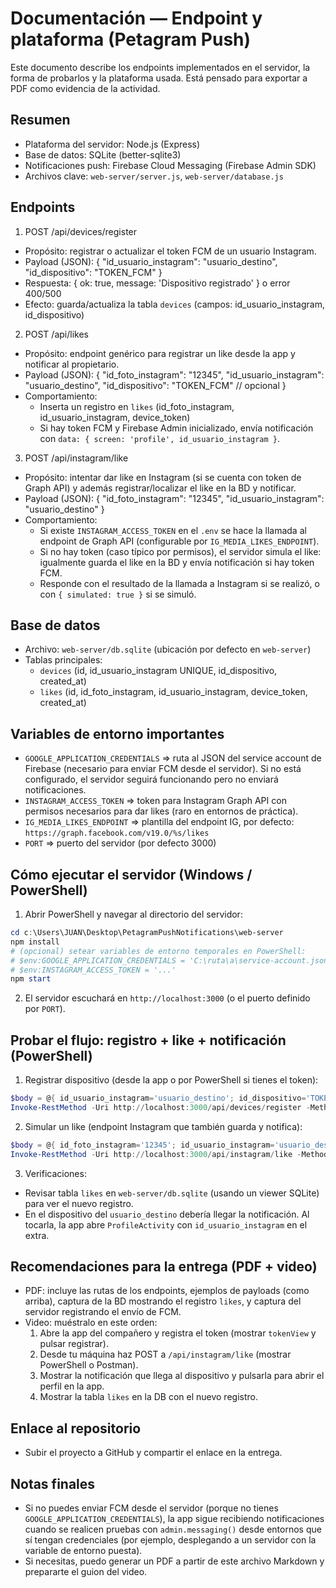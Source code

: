 # Documentación — Endpoint y plataforma (Petagram Push)

Este documento describe los endpoints implementados en el servidor, la forma de probarlos y la plataforma usada. Está pensado para exportar a PDF como evidencia de la actividad.

## Resumen
- Plataforma del servidor: Node.js (Express)
- Base de datos: SQLite (better-sqlite3)
- Notificaciones push: Firebase Cloud Messaging (Firebase Admin SDK)
- Archivos clave: `web-server/server.js`, `web-server/database.js`

## Endpoints

1) POST /api/devices/register
- Propósito: registrar o actualizar el token FCM de un usuario Instagram.
- Payload (JSON):
  {
    "id_usuario_instagram": "usuario_destino",
    "id_dispositivo": "TOKEN_FCM"
  }
- Respuesta: { ok: true, message: 'Dispositivo registrado' } o error 400/500
- Efecto: guarda/actualiza la tabla `devices` (campos: id_usuario_instagram, id_dispositivo)

2) POST /api/likes
- Propósito: endpoint genérico para registrar un like desde la app y notificar al propietario.
- Payload (JSON):
  {
    "id_foto_instagram": "12345",
    "id_usuario_instagram": "usuario_destino",
    "id_dispositivo": "TOKEN_FCM" // opcional
  }
- Comportamiento:
  - Inserta un registro en `likes` (id_foto_instagram, id_usuario_instagram, device_token)
  - Si hay token FCM y Firebase Admin inicializado, envía notificación con `data: { screen: 'profile', id_usuario_instagram }`.

3) POST /api/instagram/like
- Propósito: intentar dar like en Instagram (si se cuenta con token de Graph API) y además registrar/localizar el like en la BD y notificar.
- Payload (JSON):
  {
    "id_foto_instagram": "12345",
    "id_usuario_instagram": "usuario_destino"
  }
- Comportamiento:
  - Si existe `INSTAGRAM_ACCESS_TOKEN` en el `.env` se hace la llamada al endpoint de Graph API (configurable por `IG_MEDIA_LIKES_ENDPOINT`).
  - Si no hay token (caso típico por permisos), el servidor simula el like: igualmente guarda el like en la BD y envía notificación si hay token FCM.
  - Responde con el resultado de la llamada a Instagram si se realizó, o con `{ simulated: true }` si se simuló.

## Base de datos
- Archivo: `web-server/db.sqlite` (ubicación por defecto en `web-server`)
- Tablas principales:
  - `devices` (id, id_usuario_instagram UNIQUE, id_dispositivo, created_at)
  - `likes` (id, id_foto_instagram, id_usuario_instagram, device_token, created_at)

## Variables de entorno importantes
- `GOOGLE_APPLICATION_CREDENTIALS` => ruta al JSON del service account de Firebase (necesario para enviar FCM desde el servidor). Si no está configurado, el servidor seguirá funcionando pero no enviará notificaciones.
- `INSTAGRAM_ACCESS_TOKEN` => token para Instagram Graph API con permisos necesarios para dar likes (raro en entornos de práctica).
- `IG_MEDIA_LIKES_ENDPOINT` => plantilla del endpoint IG, por defecto: `https://graph.facebook.com/v19.0/%s/likes`
- `PORT` => puerto del servidor (por defecto 3000)

## Cómo ejecutar el servidor (Windows / PowerShell)
1. Abrir PowerShell y navegar al directorio del servidor:

```powershell
cd c:\Users\JUAN\Desktop\PetagramPushNotifications\web-server
npm install
# (opcional) setear variables de entorno temporales en PowerShell:
# $env:GOOGLE_APPLICATION_CREDENTIALS = 'C:\ruta\a\service-account.json'
# $env:INSTAGRAM_ACCESS_TOKEN = '...'
npm start
```

2. El servidor escuchará en `http://localhost:3000` (o el puerto definido por `PORT`).

## Probar el flujo: registro + like + notificación (PowerShell)
1) Registrar dispositivo (desde la app o por PowerShell si tienes el token):
```powershell
$body = @{ id_usuario_instagram='usuario_destino'; id_dispositivo='TOKEN_FCM' } | ConvertTo-Json
Invoke-RestMethod -Uri http://localhost:3000/api/devices/register -Method Post -Body $body -ContentType 'application/json'
```
2) Simular un like (endpoint Instagram que también guarda y notifica):
```powershell
$body = @{ id_foto_instagram='12345'; id_usuario_instagram='usuario_destino' } | ConvertTo-Json
Invoke-RestMethod -Uri http://localhost:3000/api/instagram/like -Method Post -Body $body -ContentType 'application/json'
```
3) Verificaciones:
- Revisar tabla `likes` en `web-server/db.sqlite` (usando un viewer SQLite) para ver el nuevo registro.
- En el dispositivo del `usuario_destino` debería llegar la notificación. Al tocarla, la app abre `ProfileActivity` con `id_usuario_instagram` en el extra.

## Recomendaciones para la entrega (PDF + video)
- PDF: incluye las rutas de los endpoints, ejemplos de payloads (como arriba), captura de la BD mostrando el registro `likes`, y captura del servidor registrando el envío de FCM.
- Video: muéstralo en este orden:
  1. Abre la app del compañero y registra el token (mostrar `tokenView` y pulsar registrar).
  2. Desde tu máquina haz POST a `/api/instagram/like` (mostrar PowerShell o Postman).
  3. Mostrar la notificación que llega al dispositivo y pulsarla para abrir el perfil en la app.
  4. Mostrar la tabla `likes` en la DB con el nuevo registro.

## Enlace al repositorio
- Subir el proyecto a GitHub y compartir el enlace en la entrega.

## Notas finales
- Si no puedes enviar FCM desde el servidor (porque no tienes `GOOGLE_APPLICATION_CREDENTIALS`), la app sigue recibiendo notificaciones cuando se realicen pruebas con `admin.messaging()` desde entornos que sí tengan credenciales (por ejemplo, desplegando a un servidor con la variable de entorno puesta).
- Si necesitas, puedo generar un PDF a partir de este archivo Markdown y prepararte el guion del video.
